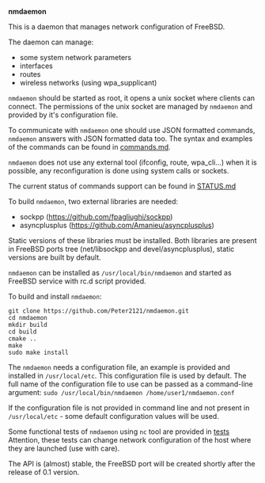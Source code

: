 **nmdaemon**

This is a daemon that manages network configuration of FreeBSD.

The daemon can manage:

- some system network parameters
- interfaces
- routes
- wireless networks (using wpa_supplicant)

`nmdaemon` should be started as root, it opens a unix socket where clients can connect.
The permissions of the unix socket are managed by `nmdaemon` and provided by it's configuration file.

To communicate with `nmdaemon` one should use JSON formatted commands, `nmdaemon` answers with JSON formatted data too.
The syntax and examples of the commands can be found in [commands.md](https://github.com/Peter2121/nmdaemon/blob/master/doc/commands.md).

`nmdaemon` does not use any external tool (ifconfig, route, wpa_cli...) when it is possible, any reconfiguration is done using system calls or sockets.

The current status of commands support can be found in [STATUS.md](https://github.com/Peter2121/nmdaemon/blob/master/STATUS.md)

To build `nmdaemon`, two external libraries are needed:

- sockpp (https://github.com/fpagliughi/sockpp)
- asyncplusplus (https://github.com/Amanieu/asyncplusplus)

Static versions of these libraries must be installed.
Both libraries are present in FreeBSD ports tree (net/libsockpp and devel/asyncplusplus), static versions are built by default.

`nmdaemon` can be installed as `/usr/local/bin/nmdaemon` and started as FreeBSD service with rc.d script provided.

To build and install `nmdaemon`:

    git clone https://github.com/Peter2121/nmdaemon.git
    cd nmdaemon
    mkdir build
    cd build
    cmake ..
    make
    sudo make install

The `nmdaemon` needs a configuration file, an example is provided and installed in `/usr/local/etc`. This configuration file is used by default.
The full name of the configuration file to use can be passed as a command-line argument:
`sudo /usr/local/bin/nmdaemon /home/user1/nmdaemon.conf`

If the configuration file is not provided in command line and not present in `/usr/local/etc` - some default configuration values will be used.

Some functional tests of `nmdaemon` using `nc` tool are provided in [tests](https://github.com/Peter2121/nmdaemon/tree/master/tests)
Attention, these tests can change network configuration of the host where they are launched (use with care).

The API is (almost) stable, the FreeBSD port will be created shortly after the release of 0.1 version.
